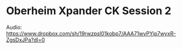 # Oberheim Xpander CK Session 2
 
Audio: https://www.dropbox.com/sh/19rwzpsl01kobp7/AAA71wvPYip7wyxR-ZgsDxJPa?dl=0
